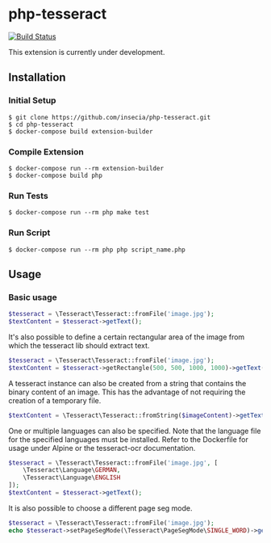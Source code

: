 # php-tesseract

[![Build Status](https://travis-ci.org/insecia/php-tesseract.svg?branch=master)](https://travis-ci.org/insecia/php-tesseract)

This extension is currently under development. 
## Installation
### Initial Setup
```
$ git clone https://github.com/insecia/php-tesseract.git
$ cd php-tesseract
$ docker-compose build extension-builder
```
### Compile Extension
```
$ docker-compose run --rm extension-builder
$ docker-compose build php 
```
### Run Tests
```
$ docker-compose run --rm php make test
```
### Run Script
```
$ docker-compose run --rm php php script_name.php
```

## Usage
### Basic usage
```php
$tesseract = \Tesseract\Tesseract::fromFile('image.jpg');
$textContent = $tesseract->getText();
```
It's also possible to define a certain rectangular area of the image from
which the tesseract lib should extract text. 
```php
$tesseract = \Tesseract\Tesseract::fromFile('image.jpg');
$textContent = $tesseract->getRectangle(500, 500, 1000, 1000)->getText();
```
A tesseract instance can also be created from a string that contains the binary content 
of an image. This has the advantage of not requiring the creation of a temporary file. 
```php
$textContent = \Tesseract\Tesseract::fromString($imageContent)->getText();
``` 
One or multiple languages can also be specified. Note that the language file for the 
specified languages must be installed. Refer to the Dockerfile for usage under Alpine or
the tesseract-ocr documentation.
```php
$tesseract = \Tesseract\Tesseract::fromFile('image.jpg', [
    \Tesseract\Language\GERMAN,
    \Tesseract\Language\ENGLISH
]);
$textContent = $tesseract->getText();
```
It is also possible to choose a different page seg mode.
```php
$tesseract = \Tesseract\Tesseract::fromFile('image.jpg');
echo $tesseract->setPageSegMode(\Tesseract\PageSegMode\SINGLE_WORD)->getText();
```

